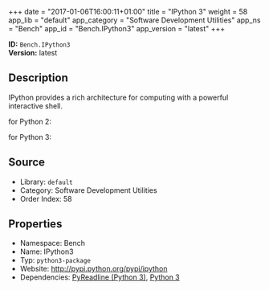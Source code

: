 ﻿+++
date = "2017-01-06T16:00:11+01:00"
title = "IPython 3"
weight = 58
app_lib = "default"
app_category = "Software Development Utilities"
app_ns = "Bench"
app_id = "Bench.IPython3"
app_version = "latest"
+++

**ID:** `Bench.IPython3`  
**Version:** latest  
<!--more-->

## Description
IPython provides a rich architecture for computing with a powerful interactive shell.

for Python 2:


for Python 3:

## Source

* Library: `default`
* Category: Software Development Utilities
* Order Index: 58

## Properties

* Namespace: Bench
* Name: IPython3
* Typ: `python3-package`
* Website: <http://pypi.python.org/pypi/ipython>
* Dependencies: [PyReadline (Python 3)](/app/Bench.PyReadline3), [Python 3](/app/Bench.Python3)

